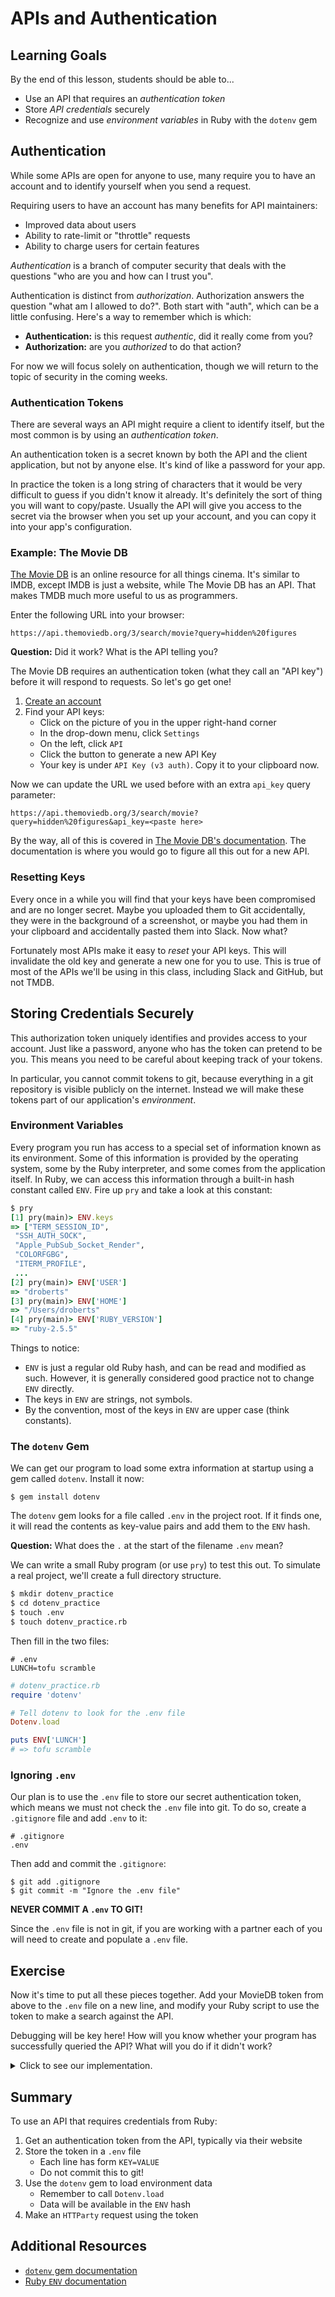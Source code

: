 # APIs and Authentication

## Learning Goals

By the end of this lesson, students should be able to...

- Use an API that requires an _authentication token_
- Store _API credentials_ securely
- Recognize and use _environment variables_ in Ruby with the `dotenv` gem

## Authentication

While some APIs are open for anyone to use, many require you to have an account and to identify yourself when you send a request.

Requiring users to have an account has many benefits for API maintainers:

- Improved data about users
- Ability to rate-limit or "throttle" requests
- Ability to charge users for certain features

_Authentication_ is a branch of computer security that deals with the questions "who are you and how can I trust you".

Authentication is distinct from _authorization_. Authorization answers the question "what am I allowed to do?". Both start with "auth", which can be a little confusing. Here's a way to remember which is which:

- **Authentication:** is this request _authentic_, did it really come from you?
- **Authorization:** are you _authorized_ to do that action?

For now we will focus solely on authentication, though we will return to the topic of security in the coming weeks.

### Authentication Tokens

There are several ways an API might require a client to identify itself, but the most common is by using an _authentication token_.

An authentication token is a secret known by both the API and the client application, but not by anyone else. It's kind of like a password for your app.

In practice the token is a long string of characters that it would be very difficult to guess if you didn't know it already. It's definitely the sort of thing you will want to copy/paste. Usually the API will give you access to the secret via the browser when you set up your account, and you can copy it into your app's configuration.

### Example: The Movie DB

[The Movie DB](https://www.themoviedb.org/) is an online resource for all things cinema. It's similar to IMDB, except IMDB is just a website, while The Movie DB has an API. That makes TMDB much more useful to us as programmers.

Enter the following URL into your browser:

```
https://api.themoviedb.org/3/search/movie?query=hidden%20figures
```

**Question:** Did it work? What is the API telling you?

The Movie DB requires an authentication token (what they call an "API key") before it will respond to requests. So let's go get one!

1. [Create an account](https://www.themoviedb.org/account/signup)
1. Find your API keys:
    - Click on the picture of you in the upper right-hand corner
    - In the drop-down menu, click `Settings`
    - On the left, click `API`
    - Click the button to generate a new API Key
    - Your key is under `API Key (v3 auth)`. Copy it to your clipboard now.

Now we can update the URL we used before with an extra `api_key` query parameter:

```
https://api.themoviedb.org/3/search/movie?query=hidden%20figures&api_key=<paste here>
```

By the way, all of this is covered in [The Movie DB's documentation](https://developers.themoviedb.org/3). The documentation is where you would go to figure all this out for a new API.

### Resetting Keys

Every once in a while you will find that your keys have been compromised and are no longer secret. Maybe you uploaded them to Git accidentally, they were in the background of a screenshot, or maybe you had them in your clipboard and accidentally pasted them into Slack. Now what?

Fortunately most APIs make it easy to _reset_ your API keys. This will invalidate the old key and generate a new one for you to use. This is true of most of the APIs we'll be using in this class, including Slack and GitHub, but not TMDB.

## Storing Credentials Securely

This authorization token uniquely identifies and provides access to your account. Just like a password, anyone who has the token can pretend to be you. This means you need to be careful about keeping track of your tokens.

In particular, you cannot commit tokens to git, because everything in a git repository is visible publicly on the internet. Instead we will make these tokens part of our application's _environment_.

### Environment Variables

Every program you run has access to a special set of information known as its environment. Some of this information is provided by the operating system, some by the Ruby interpreter, and some comes from the application itself. In Ruby, we can access this information through a built-in hash constant called `ENV`. Fire up `pry` and take a look at this constant:

```ruby
$ pry
[1] pry(main)> ENV.keys
=> ["TERM_SESSION_ID",
 "SSH_AUTH_SOCK",
 "Apple_PubSub_Socket_Render",
 "COLORFGBG",
 "ITERM_PROFILE",
 ...
[2] pry(main)> ENV['USER']
=> "droberts"
[3] pry(main)> ENV['HOME']
=> "/Users/droberts"
[4] pry(main)> ENV['RUBY_VERSION']
=> "ruby-2.5.5"
```

Things to notice:
- `ENV` is just a regular old Ruby hash, and can be read and modified as such. However, it is generally considered good practice not to change `ENV` directly.
- The keys in `ENV` are strings, not symbols.
- By the convention, most of the keys in `ENV` are upper case (think constants).

### The `dotenv` Gem

We can get our program to load some extra information at startup using a gem called `dotenv`. Install it now:

```
$ gem install dotenv
```

The `dotenv` gem looks for a file called `.env` in the project root. If it finds one, it will read the contents as key-value pairs and add them to the `ENV` hash.

**Question:** What does the `.` at the start of the filename `.env` mean?

We can write a small Ruby program (or use `pry`) to test this out. To simulate a real project, we'll create a full directory structure.

```bash
$ mkdir dotenv_practice
$ cd dotenv_practice
$ touch .env
$ touch dotenv_practice.rb
```

Then fill in the two files:

```
# .env
LUNCH=tofu scramble
```

```ruby
# dotenv_practice.rb
require 'dotenv'

# Tell dotenv to look for the .env file
Dotenv.load

puts ENV['LUNCH']
# => tofu scramble
```

### Ignoring `.env`

Our plan is to use the `.env` file to store our secret authentication token, which means we must not check the `.env` file into git. To do so, create a `.gitignore` file and add `.env` to it:

```
# .gitignore
.env
```

Then add and commit the `.gitignore`:

```
$ git add .gitignore
$ git commit -m "Ignore the .env file"
```

**NEVER COMMIT A `.env` TO GIT!**

Since the `.env` file is not in git, if you are working with a partner each of you will need to create and populate a `.env` file.

## Exercise

Now it's time to put all these pieces together. Add your MovieDB token from above to the `.env` file on a new line, and modify your Ruby script to use the token to make a search against the API.

Debugging will be key here! How will you know whether your program has successfully queried the API? What will you do if it didn't work?

<details>
<summary>Click to see our implementation.</summary>

```ruby
# dotenv_practice.rb
require 'dotenv'
require 'httparty'

Dotenv.load

unless ENV['MOVIEDB_API_KEY']
  puts "Could not load API key, please store in the environment variable 'MOVIEDB_API_KEY'"
  exit
end

URL = "https://api.themoviedb.org/3/search/movie"

while true
  puts "Welcome to the movie lookup! Please enter a movie title. 'quit' to stop."
  search = gets.chomp

  break if search.downcase == 'quit'

  response = HTTParty.get(URL, query: {
    query: search,
    api_key: ENV['MOVIEDB_API_KEY']
  })

  if response['success'] == false
    puts "Something went wrong: #{response['status_message']}"
  elsif response['results'].any?
    puts "Here is a summary of that movie:"
    puts response['results'].first['overview']
  else
    puts "We couldn't find that movie :("
  end
end

puts "OK bye"
```
</details>

## Summary

To use an API that requires credentials from Ruby:
1. Get an authentication token from the API, typically via their website
1. Store the token in a `.env` file
    - Each line has form `KEY=VALUE`
    - Do not commit this to git!
1. Use the `dotenv` gem to load environment data
    - Remember to call `Dotenv.load`
    - Data will be available in the `ENV` hash
1. Make an `HTTParty` request using the token

## Additional Resources

- [`dotenv` gem documentation](https://github.com/bkeepers/dotenv)
- [Ruby `ENV` documentation](https://ruby-doc.org/core/ENV.html)